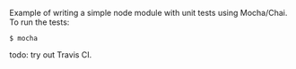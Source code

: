 Example of writing a simple node module with unit tests using Mocha/Chai. To run the tests:

    $ mocha

todo: try out Travis CI.

